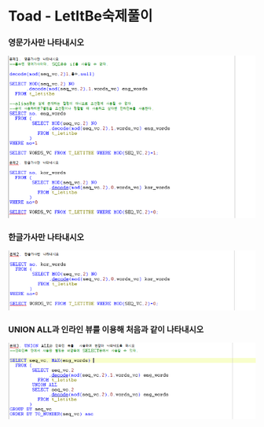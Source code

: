 # Toad - LetItBe숙제풀이

### 영문가사만 나타내시오

![9](../../.gitbook/assets/9%20%281%29.png)

### 한글가사만 나타내시오

![9-1](../../.gitbook/assets/9-1.png)

### UNION ALL과 인라인 뷰를 이용해 처음과 같이 나타내시오

![9-2](../../.gitbook/assets/9-2.png)

